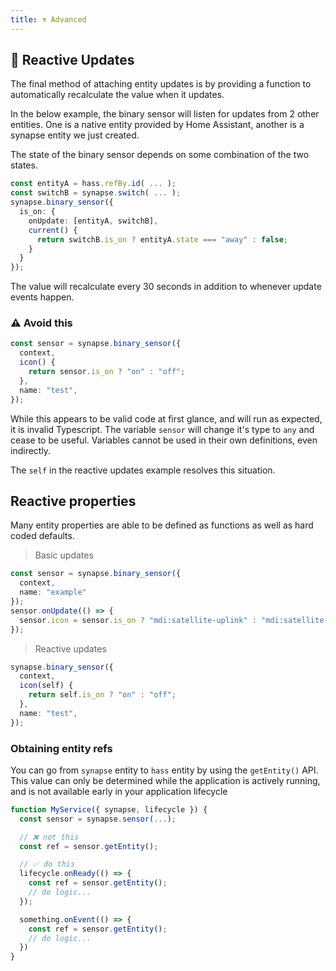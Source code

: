 ```yaml
---
title: ⚗️ Advanced
---
```


## 🔄 Reactive Updates

The final method of attaching entity updates is by providing a function to automatically recalculate the value when it updates.

In the below example, the binary sensor will listen for updates from 2 other entities.
One is a native entity provided by Home Assistant, another is a synapse entity we just created.

The state of the binary sensor depends on some combination of the two states.

```typescript
const entityA = hass.refBy.id( ... );
const switchB = synapse.switch( ... );
synapse.binary_sensor({
  is_on: {
    onUpdate: [entityA, switchB],
    current() {
      return switchB.is_on ? entityA.state === "away" : false;
    }
  }
});
```

The value will recalculate every 30 seconds in addition to whenever update events happen.

### ⚠️ Avoid this

```typescript
const sensor = synapse.binary_sensor({
  context,
  icon() {
    return sensor.is_on ? "on" : "off";
  },
  name: "test",
});
```

While this appears to be valid code at first glance, and will run as expected, it is invalid Typescript.
The variable `sensor` will change it's type to `any` and cease to be useful.
Variables cannot be used in their own definitions, even indirectly.

The `self` in the reactive updates example resolves this situation.

## Reactive properties

Many entity properties are able to be defined as functions as well as hard coded defaults.

> Basic updates

```typescript
const sensor = synapse.binary_sensor({
  context,
  name: "example"
});
sensor.onUpdate(() => {
  sensor.icon = sensor.is_on ? "mdi:satellite-uplink" : "mdi:satellite-variant";
});
```

> Reactive updates

```typescript
synapse.binary_sensor({
  context,
  icon(self) {
    return self.is_on ? "on" : "off";
  },
  name: "test",
});
```


### Obtaining entity refs

You can go from `synapse` entity to `hass` entity by using the `getEntity()` API.
This value can only be determined while the application is actively running, and is not available early in your application lifecycle

```typescript
function MyService({ synapse, lifecycle }) {
  const sensor = synapse.sensor(...);

  // ❌ not this
  const ref = sensor.getEntity();

  // ✅ do this
  lifecycle.onReady(() => {
    const ref = sensor.getEntity();
    // do logic...
  });

  something.onEvent(() => {
    const ref = sensor.getEntity();
    // do logic...
  })
}
```
